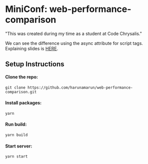# MiniConf: web-performance-comparison   
"This was created during my time as a student at Code Chrysalis."   

We can see the difference using the async attribute for script tags.   
Explaining slides is <a href=https://www.slideshare.net/HarunaUtsumi/deep-dive-into-browser-internal-processing>HERE</a>.


## Setup Instructions
#### Clone the repo:
```
git clone https://github.com/harunamarun/web-performance-comparison.git
```

#### Install packages:
```
yarn
```

#### Run build:
```
yarn build
```

#### Start server:
```
yarn start
```




